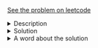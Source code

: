 <a href="https://leetcode.com/problems/linked-list-random-node/"> See the problem on leetcode </a>
<details>
   <summary>Description</summary>
   <div class="content__u3I1 question-content__JfgR">
      <div>
         <p>Given the <code>root</code> of a binary search tree, rearrange the tree in <strong>in-order</strong> so that the leftmost node in the tree is now the root of the tree, and every node has no left child and only one right child.</p>
         <p>&nbsp;</p>
         <p><strong>Example 1:</strong></p>
         <img alt="" src="https://assets.leetcode.com/uploads/2020/11/17/ex1.jpg" style="width: 600px; height: 350px;">
         <pre><strong>Input:</strong> root = [5,3,6,2,4,null,8,1,null,null,null,7,9]
<strong>Output:</strong> [1,null,2,null,3,null,4,null,5,null,6,null,7,null,8,null,9]
</pre>
         <p><strong>Example 2:</strong></p>
         <img alt="" src="https://assets.leetcode.com/uploads/2020/11/17/ex2.jpg" style="width: 300px; height: 114px;">
         <pre><strong>Input:</strong> root = [5,1,7]
<strong>Output:</strong> [1,null,5,null,7]
</pre>
         <p>&nbsp;</p>
         <p><strong>Constraints:</strong></p>
         <ul>
            <li>The number of nodes in the given tree will be in the range <code>[1, 100]</code>.</li>
            <li><code>0 &lt;= Node.val &lt;= 1000</code></li>
         </ul>
      </div>
   </div>
</details>

<details>
<summary>Solution</summary>
	
```java
/**
 * Definition for a binary tree node.
 * public class TreeNode {
 *     int val;
 *     TreeNode left;
 *     TreeNode right;
 *     TreeNode() {}
 *     TreeNode(int val) { this.val = val; }
 *     TreeNode(int val, TreeNode left, TreeNode right) {
 *         this.val = val;
 *         this.left = left;
 *         this.right = right;
 *     }
 * }
 */
class Solution {
    TreeNode head, temp;
    public TreeNode increasingBST(TreeNode root) {
        reArrange(root);
        return temp;
    }
    public void reArrange(TreeNode root){
        if(root == null)
            return;
        reArrange(root.left);
        if(head == null){
            head = root;
            temp = root;
        }
        else{
            head.right = new TreeNode(root.val);
            head = head.right;
        }
        reArrange(root.right);
    }
}
```

</details>

<details>
    <summary>A word about the solution</Summary>
    The part where I tripped up was realising I needed to do `head.right = new TreeNode(root.val)` instead of `head.right = root` since root would still have its left and right subtrees. The official solution though does take that route(no pun intended) by cutting off the left links of the node. Check [this](https://leetcode.com/problems/increasing-order-search-tree/solution/)
</details>













